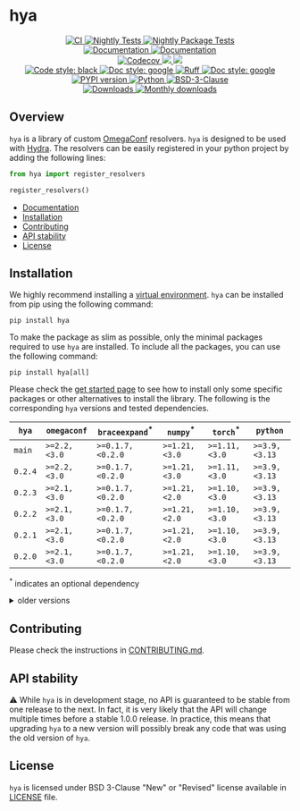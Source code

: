 # hya

<p align="center">
    <a href="https://github.com/durandtibo/hya/actions">
        <img alt="CI" src="https://github.com/durandtibo/hya/workflows/CI/badge.svg">
    </a>
    <a href="https://github.com/durandtibo/hya/actions">
        <img alt="Nightly Tests" src="https://github.com/durandtibo/hya/workflows/Nightly%20Tests/badge.svg">
    </a>
    <a href="https://github.com/durandtibo/hya/actions">
        <img alt="Nightly Package Tests" src="https://github.com/durandtibo/hya/workflows/Nightly%20Package%20Tests/badge.svg">
    </a>
    <br/>
    <a href="https://durandtibo.github.io/hya/">
        <img alt="Documentation" src="https://github.com/durandtibo/hya/workflows/Documentation%20(stable)/badge.svg">
    </a>
    <a href="https://durandtibo.github.io/hya/">
        <img alt="Documentation" src="https://github.com/durandtibo/hya/workflows/Documentation%20(unstable)/badge.svg">
    </a>
    <br/>
    <a href="https://codecov.io/gh/durandtibo/hya">
        <img alt="Codecov" src="https://codecov.io/gh/durandtibo/hya/branch/main/graph/badge.svg">
    </a>
    <a href="https://codeclimate.com/github/durandtibo/hya/maintainability">
        <img src="https://api.codeclimate.com/v1/badges/372b4c4212452ab0b0ad/maintainability" />
    </a>
    <a href="https://codeclimate.com/github/durandtibo/hya/test_coverage">
        <img src="https://api.codeclimate.com/v1/badges/372b4c4212452ab0b0ad/test_coverage" />
    </a>
    <br/>
    <a href="https://github.com/psf/black">
        <img  alt="Code style: black" src="https://img.shields.io/badge/code%20style-black-000000.svg">
    </a>
    <a href="https://google.github.io/styleguide/pyguide.html#s3.8-comments-and-docstrings">
        <img  alt="Doc style: google" src="https://img.shields.io/badge/%20style-google-3666d6.svg">
    </a>
    <a href="https://github.com/astral-sh/ruff">
        <img src="https://img.shields.io/endpoint?url=https://raw.githubusercontent.com/astral-sh/ruff/main/assets/badge/v2.json" alt="Ruff" style="max-width:100%;">
    </a>
    <a href="https://github.com/guilatrova/tryceratops">
        <img  alt="Doc style: google" src="https://img.shields.io/badge/try%2Fexcept%20style-tryceratops%20%F0%9F%A6%96%E2%9C%A8-black">
    </a>
    <br/>
    <a href="https://pypi.org/project/hya/">
        <img alt="PYPI version" src="https://img.shields.io/pypi/v/hya">
    </a>
    <a href="https://pypi.org/project/hya/">
        <img alt="Python" src="https://img.shields.io/pypi/pyversions/hya.svg">
    </a>
    <a href="https://opensource.org/licenses/BSD-3-Clause">
        <img alt="BSD-3-Clause" src="https://img.shields.io/pypi/l/hya">
    </a>
    <br/>
    <a href="https://pepy.tech/project/hya">
        <img  alt="Downloads" src="https://static.pepy.tech/badge/hya">
    </a>
    <a href="https://pepy.tech/project/hya">
        <img  alt="Monthly downloads" src="https://static.pepy.tech/badge/hya/month">
    </a>
    <br/>
</p>

## Overview

`hya` is a library of custom [OmegaConf](https://github.com/omry/omegaconf) resolvers.
`hya` is designed to be used with [Hydra](https://github.com/facebookresearch/hydra).
The resolvers can be easily registered in your python project by adding the following lines:

```python
from hya import register_resolvers

register_resolvers()
```

- [Documentation](https://durandtibo.github.io/hya/)
- [Installation](#installation)
- [Contributing](#contributing)
- [API stability](#api-stability)
- [License](#license)

## Installation

We highly recommend installing
a [virtual environment](https://packaging.python.org/guides/installing-using-pip-and-virtual-environments/).
`hya` can be installed from pip using the following command:

```shell
pip install hya
```

To make the package as slim as possible, only the minimal packages required to use `hya` are
installed.
To include all the packages, you can use the following command:

```shell
pip install hya[all]
```

Please check the [get started page](https://durandtibo.github.io/hya/get_started) to see how to
install only some specific packages or other alternatives to install the library.
The following is the corresponding `hya` versions and tested dependencies.

| `hya`   | `omegaconf`  | `braceexpand`<sup>*</sup> | `numpy`<sup>*</sup> | `torch`<sup>*</sup> | `python`      |
|---------|--------------|---------------------------|---------------------|---------------------|---------------|
| `main`  | `>=2.2,<3.0` | `>=0.1.7,<0.2.0`          | `>=1.21,<3.0`       | `>=1.11,<3.0`       | `>=3.9,<3.13` |
| `0.2.4` | `>=2.2,<3.0` | `>=0.1.7,<0.2.0`          | `>=1.21,<3.0`       | `>=1.11,<3.0`       | `>=3.9,<3.13` |
| `0.2.3` | `>=2.1,<3.0` | `>=0.1.7,<0.2.0`          | `>=1.21,<2.0`       | `>=1.10,<3.0`       | `>=3.9,<3.13` |
| `0.2.2` | `>=2.1,<3.0` | `>=0.1.7,<0.2.0`          | `>=1.21,<2.0`       | `>=1.10,<3.0`       | `>=3.9,<3.13` |
| `0.2.1` | `>=2.1,<3.0` | `>=0.1.7,<0.2.0`          | `>=1.21,<2.0`       | `>=1.10,<3.0`       | `>=3.9,<3.13` |
| `0.2.0` | `>=2.1,<3.0` | `>=0.1.7,<0.2.0`          | `>=1.21,<2.0`       | `>=1.10,<3.0`       | `>=3.9,<3.13` |

<sup>*</sup> indicates an optional dependency

<details>
    <summary>older versions</summary>

| `hya`    | `omegaconf`  | `braceexpand`<sup>*</sup> | `torch`<sup>*</sup> | `python`      |
|----------|--------------|---------------------------|---------------------|---------------|
| `0.1.3`  | `>=2.1,<3.0` | `>=0.1.7,<0.2.0`          | `>=1.10,<2.2`       | `>=3.9,<3.13` |
| `0.1.2`  | `>=2.1,<3.0` | `>=0.1.7,<0.2.0`          | `>=1.10,<2.2`       | `>=3.9,<3.13` |
| `0.1.1`  | `>=2.1,<3.0` | `>=0.1.7,<0.2.0`          | `>=1.10,<2.2`       | `>=3.9,<3.12` |
| `0.1.0`  | `>=2.1,<3.0` | `>=0.1.7,<0.2.0`          | `>=1.10,<2.2`       | `>=3.9,<3.12` |
| `0.0.14` | `>=2.1,<3.0` | `>=0.1.7,<0.2.0`          | `>=1.10,<2.2`       | `>=3.9,<3.12` |
| `0.0.13` | `>=2.1,<3.0` |                           | `>=1.10,<2.1`       | `>=3.9,<3.12` |
| `0.0.12` | `>=2.1,<3.0` |                           | `>=1.10,<2.1`       | `>=3.9,<3.12` |

</details>

## Contributing

Please check the instructions in [CONTRIBUTING.md](.github/CONTRIBUTING.md).

## API stability

:warning: While `hya` is in development stage, no API is guaranteed to be stable from one
release to the next.
In fact, it is very likely that the API will change multiple times before a stable 1.0.0 release.
In practice, this means that upgrading `hya` to a new version will possibly break any code that
was using the old version of `hya`.

## License

`hya` is licensed under BSD 3-Clause "New" or "Revised" license available in [LICENSE](LICENSE)
file.
